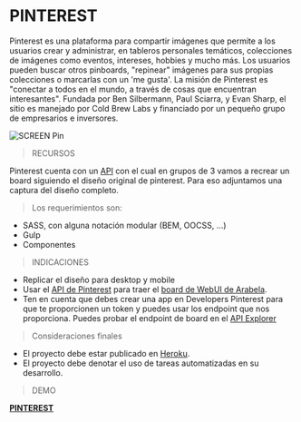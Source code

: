 # PINTEREST
Pinterest es una plataforma para compartir imágenes que permite a los usuarios crear y administrar, en tableros personales temáticos, colecciones de imágenes como eventos, intereses, hobbies y mucho más. Los usuarios pueden buscar otros pinboards, "repinear" imágenes para sus propias colecciones o marcarlas con un 'me gusta'. La misión de Pinterest es "conectar a todos en el mundo, a través de cosas que encuentran interesantes". Fundada por Ben Silbermann, Paul Sciarra, y Evan Sharp, el sitio es manejado por Cold Brew Labs y financiado por un pequeño grupo de empresarios e inversores.

![SCREEN Pin](public/assets/images/board-pinterest.png)

> RECURSOS

Pinterest cuenta con un [API](https://developers.pinterest.com/docs/api/overview/?) con el cual en grupos de 3 vamos a recrear un board siguiendo el diseño original de pinterest. Para eso adjuntamos una captura del diseño completo.

> Los requerimientos son:
* SASS, con alguna notación modular (BEM, OOCSS, …)
* Gulp
* Componentes

> INDICACIONES

* Replicar el diseño para desktop y mobile
* Usar el [API de Pinterest](https://developers.pinterest.com/docs/api/boards/) para traer el [board de WebUI de Arabela](https://www.pinterest.com/arabelyuska/web-ui/).
* Ten en cuenta que debes crear una app en Developers Pinterest para que te proporcionen un token y puedes usar los endpoint que nos proporciona. Puedes probar el endpoint de board en el [API Explorer](https://developers.pinterest.com/tools/api-explorer/)

> Consideraciones finales

* El proyecto debe estar publicado en [Heroku](https://www.heroku.com/).
* El proyecto debe denotar el uso de tareas automatizadas en su desarrollo.

>DEMO

**[PINTEREST]()**
